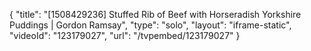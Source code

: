 {
    "title": "[1508429236] Stuffed Rib of Beef with Horseradish Yorkshire Puddings | Gordon Ramsay",
    "type": "solo",
    "layout": "iframe-static",
    "videoId": "123179027",
    "url": "\/tvpembed\/123179027"
}